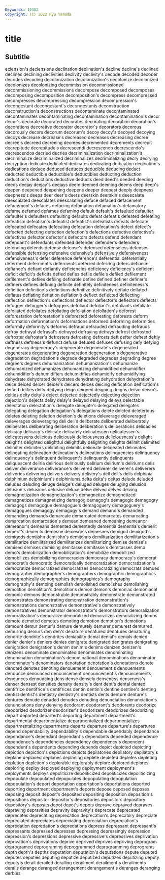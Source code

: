 ```yaml
---
Keywords: 10382
Copyright: (C) 2022 Ryu Yamada
---
```



# title

## Subtitle
eclension's declensions declination declination's decline decline's declined declines
declining declivities declivity declivity's decode decoded decoder decodes decoding decolonization
decolonization's decolonize decolonized decolonizes decolonizing decommission decommissioned decommissioning decommissions decompose
decomposed decomposes decomposing decomposition decomposition's decompress decompressed decompresses decompressing decompression
decompression's decongestant decongestant's decongestants deconstruction deconstruction's deconstructions decontaminate decontaminated decontaminates
decontaminating decontamination decontamination's decor decor's decorate decorated decorates decorating decoration
decoration's decorations decorative decorator decorator's decorators decorous decorously decors decorum
decorum's decoy decoy's decoyed decoying decoys decrease decrease's decreased decreases
decreasing decree decree's decreed decreeing decrees decremented decrements decrepit decrepitude
decrepitude's decrescendi decrescendo decrescendo's decrescendos decried decries decriminalization decriminalization's decriminalize
decriminalized decriminalizes decriminalizing decry decrying decryption dedicate dedicated dedicates dedicating
dedication dedication's dedications deduce deduced deduces deducible deducing deduct deducted
deductible deductible's deductibles deducting deduction deduction's deductions deductive deducts deed
deed's deeded deeding deeds deejay deejay's deejays deem deemed deeming
deems deep deep's deepen deepened deepening deepens deeper deepest deeply
deepness deepness's deeps deer deer's deers deerskin deerskin's deescalate deescalated
deescalates deescalating deface defaced defacement defacement's defaces defacing defamation defamation's
defamatory defame defamed defames defaming default default's defaulted defaulter defaulter's
defaulters defaulting defaults defeat defeat's defeated defeating defeatism defeatism's defeatist
defeatist's defeatists defeats defecate defecated defecates defecating defecation defecation's defect
defect's defected defecting defection defection's defections defective defective's defectives defector
defector's defectors defects defend defendant defendant's defendants defended defender defender's
defenders defending defends defense defense's defensed defenseless defenses defensible defensing
defensive defensive's defensively defensiveness defensiveness's defer deference deference's deferential deferentially
deferment deferment's deferments deferred deferring defers defiance defiance's defiant defiantly
deficiencies deficiency deficiency's deficient deficit deficit's deficits defied defies defile
defile's defiled defilement defilement's defiles defiling definable define defined definer
definer's definers defines defining definite definitely definiteness definiteness's definition definition's
definitions definitive definitively deflate deflated deflates deflating deflation deflation's deflect
deflected deflecting deflection deflection's deflections deflector deflector's deflectors deflects defogger
defogger's defoggers defoliant defoliant's defoliants defoliate defoliated defoliates defoliating defoliation
defoliation's deforest deforestation deforestation's deforested deforesting deforests deform deformation deformation's
deformations deformed deforming deformities deformity deformity's deforms defraud defrauded defrauding
defrauds defray defrayal defrayal's defrayed defraying defrays defrost defrosted defroster
defroster's defrosters defrosting defrosts deft defter deftest deftly deftness deftness's
defunct defuse defused defuses defusing defy defying degeneracy degeneracy's degenerate
degenerate's degenerated degenerates degenerating degeneration degeneration's degenerative degradation degradation's degrade
degraded degrades degrading degree degree's degrees dehumanization dehumanization's dehumanize dehumanized
dehumanizes dehumanizing dehumidified dehumidifier dehumidifier's dehumidifiers dehumidifies dehumidify dehumidifying dehydrate
dehydrated dehydrates dehydrating dehydration dehydration's deice deiced deicer deicer's deicers
deices deicing deification deification's deified deifies deify deifying deign deigned
deigning deigns deism deism's deities deity deity's deject dejected dejectedly
dejecting dejection dejection's dejects delay delay's delayed delaying delays delectable
delectation delectation's delegate delegate's delegated delegates delegating delegation delegation's delegations
delete deleted deleterious deletes deleting deletion deletion's deletions deleverage deleveraged
deleverages deleveraging deli deli's deliberate deliberated deliberately deliberates deliberating deliberation
deliberation's deliberations delicacies delicacy delicacy's delicate delicately delicatessen delicatessen's delicatessens
delicious deliciously deliciousness deliciousness's delight delight's delighted delightful delightfully delighting
delights delimit delimited delimiter delimiters delimiting delimits delineate delineated delineates
delineating delineation delineation's delineations delinquencies delinquency delinquency's delinquent delinquent's delinquently
delinquents deliquescent deliria delirious deliriously delirium delirium's deliriums delis deliver
deliverance deliverance's delivered deliverer deliverer's deliverers deliveries delivering delivers delivery
delivery's dell dell's dells delphinia delphinium delphinium's delphiniums delta delta's
deltas delude deluded deludes deluding deluge deluge's deluged deluges deluging
delusion delusion's delusions delusive deluxe delve delved delves delving demagnetization
demagnetization's demagnetize demagnetized demagnetizes demagnetizing demagog demagog's demagogic demagogry demagogs
demagogue demagogue's demagoguery demagoguery's demagogues demagogy demagogy's demand demand's demanded
demanding demands demarcate demarcated demarcates demarcating demarcation demarcation's demean demeaned
demeaning demeanor demeanor's demeans demented dementedly dementia dementia's demerit demerit's
demerits demesne demesne's demesnes demigod demigod's demigods demijohn demijohn's demijohns
demilitarization demilitarization's demilitarize demilitarized demilitarizes demilitarizing demise demise's demised demises
demising demitasse demitasse's demitasses demo demo's demobilization demobilization's demobilize demobilized
demobilizes demobilizing democracies democracy democracy's democrat democrat's democratic democratically democratization
democratization's democratize democratized democratizes democratizing democrats demoed demographer demographer's demographers
demographic demographic's demographically demographics demographics's demography demography's demoing demolish demolished
demolishes demolishing demolition demolition's demolitions demon demon's demoniac demoniacal demonic
demons demonstrable demonstrably demonstrate demonstrated demonstrates demonstrating demonstration demonstration's demonstrations
demonstrative demonstrative's demonstratively demonstratives demonstrator demonstrator's demonstrators demoralization demoralization's demoralize
demoralized demoralizes demoralizing demos demote demoted demotes demoting demotion demotion's
demotions demount demur demur's demure demurely demurer demurest demurred demurring
demurs den den's denature denatured denatures denaturing dendrite dendrite's dendrites
deniability denial denial's denials denied denier denier's deniers denies denigrate
denigrated denigrates denigrating denigration denigration's denim denim's denims denizen denizen's
denizens denominate denominated denominates denominating denomination denomination's denominational denominations denominator
denominator's denominators denotation denotation's denotations denote denoted denotes denoting denouement
denouement's denouements denounce denounced denouncement denouncement's denouncements denounces denouncing dens
dense densely denseness denseness's denser densest densities density density's dent
dent's dental dented dentifrice dentifrice's dentifrices dentin dentin's dentine dentine's
denting dentist dentist's dentistry dentistry's dentists dents denture denture's dentures
denude denuded denudes denuding denunciation denunciation's denunciations deny denying deodorant
deodorant's deodorants deodorize deodorized deodorizer deodorizer's deodorizers deodorizes deodorizing depart
departed departed's departing department department's departmental departmentalize departmentalized departmentalizes departmentalizing
departments departs departure departure's departures depend dependability dependability's dependable dependably
dependance dependance's dependant dependant's dependants depended dependence dependence's dependencies dependency
dependency's dependent dependent's dependents depending depends depict depicted depicting depiction
depiction's depictions depicts depilatories depilatory depilatory's deplane deplaned deplanes deplaning
deplete depleted depletes depleting depletion depletion's deplorable deplorably deplore deplored
deplores deploring deploy deployed deploying deployment deployment's deployments deploys depoliticize
depoliticized depoliticizes depoliticizing depopulate depopulated depopulates depopulating depopulation depopulation's deport
deportation deportation's deportations deported deporting deportment deportment's deports depose deposed
deposes deposing deposit deposit's deposited depositing deposition deposition's depositions depositor
depositor's depositories depositors depository depository's deposits depot depot's depots deprave
depraved depraves depraving depravities depravity depravity's deprecate deprecated deprecates deprecating
deprecation deprecation's deprecatory depreciate depreciated depreciates depreciating depreciation depreciation's depredation
depredation's depredations depress depressant depressant's depressants depressed depresses depressing depressingly
depression depression's depressions depressive depressive's depressives deprivation deprivation's deprivations deprive
deprived deprives depriving deprogram deprogramed deprograming deprogrammed deprogramming deprograms depth
depth's depths deputation deputation's deputations depute deputed deputes deputies deputing
deputize deputized deputizes deputizing deputy deputy's derail derailed derailing derailment
derailment's derailments derails derange deranged derangement derangement's deranges deranging derbies

